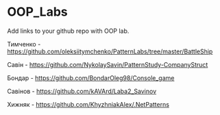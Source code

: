 # OOP_Labs
Add links to your github repo with OOP lab.

Тимченко - https://github.com/oleksiitymchenko/PatternLabs/tree/master/BattleShip  

Савін - https://github.com/NykolaySavin/PatternStudy-CompanyStruct

Бондар - https://github.com/BondarOleg98/Console_game

Савінов - https://github.com/kAVArd/Laba2_Savinov

Хижняк - https://github.com/KhyzhniakAlex/.NetPatterns
